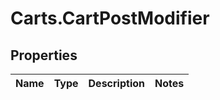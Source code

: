 # Carts.CartPostModifier

## Properties
Name | Type | Description | Notes
------------ | ------------- | ------------- | -------------
